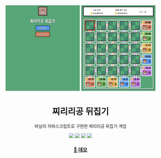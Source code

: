 <br />
<div align="middle">
  <img alt="screenshot" src="https://github.com/yan9woojin/vanilla-voltorb-flip/blob/main/public/screenshot.png?raw=true">
  <h1>찌리리공 뒤집기</h1>
  <p>바닐라 자바스크립트로 구현한 찌리리공 뒤집기 게임</p>
  <div>
    <img src="https://img.shields.io/badge/html5-E34F26?style=for-the-badge&logo=html5&logoColor=white" />
    <img src="https://img.shields.io/badge/sass-CC6699?style=for-the-badge&logo=sass&logoColor=white" />
    <img src="https://img.shields.io/badge/javascript-f7df1e?style=for-the-badge&logo=javascript&logoColor=black" />
    <img src="https://img.shields.io/badge/vite-646cff?style=for-the-badge&logo=vite&logoColor=white" />
  </div>
  <h3>
    <a href="https://yan9woojin.github.io/vanilla-voltorb-flip/">🔗 데모</a>
  </h3>
</div>


